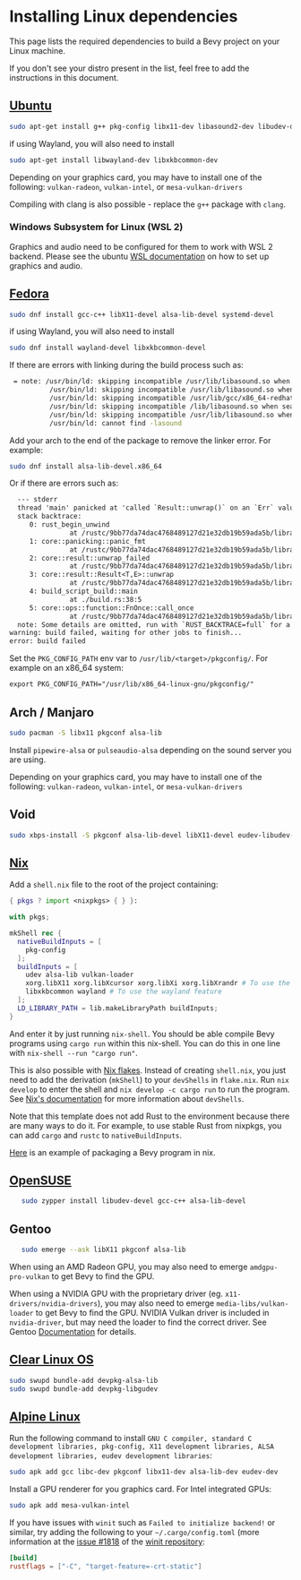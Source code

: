 # Installing Linux dependencies

This page lists the required dependencies to build a Bevy project on your Linux machine.

If you don't see your distro present in the list, feel free to add the instructions in this document.

## [Ubuntu](https://ubuntu.com/)

```bash
sudo apt-get install g++ pkg-config libx11-dev libasound2-dev libudev-dev
```

if using Wayland, you will also need to install

```bash
sudo apt-get install libwayland-dev libxkbcommon-dev
```

Depending on your graphics card, you may have to install one of the following:
`vulkan-radeon`, `vulkan-intel`, or `mesa-vulkan-drivers`

Compiling with clang is also possible - replace the `g++` package with `clang`.

### Windows Subsystem for Linux (WSL 2)

Graphics and audio need to be configured for them to work with WSL 2 backend.
Please see the ubuntu [WSL documentation](https://wiki.ubuntu.com/WSL) on how to set up graphics and audio.

## [Fedora](https://getfedora.org/)

```bash
sudo dnf install gcc-c++ libX11-devel alsa-lib-devel systemd-devel
```

if using Wayland, you will also need to install

```bash
sudo dnf install wayland-devel libxkbcommon-devel
```

If there are errors with linking during the build process such as:

```bash
 = note: /usr/bin/ld: skipping incompatible /usr/lib/libasound.so when searching for -lasound
          /usr/bin/ld: skipping incompatible /usr/lib/libasound.so when searching for -lasound
          /usr/bin/ld: skipping incompatible /usr/lib/gcc/x86_64-redhat-linux/10/../../../libasound.so when searching for -lasound
          /usr/bin/ld: skipping incompatible /lib/libasound.so when searching for -lasound
          /usr/bin/ld: skipping incompatible /usr/lib/libasound.so when searching for -lasound
          /usr/bin/ld: cannot find -lasound
```

Add your arch to the end of the package to remove the linker error. For example:

```bash
sudo dnf install alsa-lib-devel.x86_64
```

Or if there are errors such as:

```txt
  --- stderr
  thread 'main' panicked at 'called `Result::unwrap()` on an `Err` value: "`\"pkg-config\" \"--libs\" \"--cflags\" \"libudev\"` did not exit successfully: exit status: 1\n--- stderr\nPackage libudev was not found in the pkg-config search path.\nPerhaps you should add the directory containing `libudev.pc'\nto the PKG_CONFIG_PATH environment variable\nNo package 'libudev' found\n"', /home/<user>/.cargo/registry/src/github.com-1ecc6299db9ec823/libudev-sys-0.1.4/build.rs:38:41
  stack backtrace:
     0: rust_begin_unwind
               at /rustc/9bb77da74dac4768489127d21e32db19b59ada5b/library/std/src/panicking.rs:517:5
     1: core::panicking::panic_fmt
               at /rustc/9bb77da74dac4768489127d21e32db19b59ada5b/library/core/src/panicking.rs:96:14
     2: core::result::unwrap_failed
               at /rustc/9bb77da74dac4768489127d21e32db19b59ada5b/library/core/src/result.rs:1617:5
     3: core::result::Result<T,E>::unwrap
               at /rustc/9bb77da74dac4768489127d21e32db19b59ada5b/library/core/src/result.rs:1299:23
     4: build_script_build::main
               at ./build.rs:38:5
     5: core::ops::function::FnOnce::call_once
               at /rustc/9bb77da74dac4768489127d21e32db19b59ada5b/library/core/src/ops/function.rs:227:5
  note: Some details are omitted, run with `RUST_BACKTRACE=full` for a verbose backtrace.
warning: build failed, waiting for other jobs to finish...
error: build failed
```

Set the `PKG_CONFIG_PATH` env var to `/usr/lib/<target>/pkgconfig/`. For example on an x86_64 system:

```txt
export PKG_CONFIG_PATH="/usr/lib/x86_64-linux-gnu/pkgconfig/"
```

## Arch / Manjaro

```bash
sudo pacman -S libx11 pkgconf alsa-lib
```

Install `pipewire-alsa` or `pulseaudio-alsa` depending on the sound server you are using.

Depending on your graphics card, you may have to install one of the following:
`vulkan-radeon`, `vulkan-intel`, or `mesa-vulkan-drivers`

## Void

```bash
sudo xbps-install -S pkgconf alsa-lib-devel libX11-devel eudev-libudev-devel
```

## [Nix](https://nixos.org)

Add a `shell.nix` file to the root of the project containing:

```nix
{ pkgs ? import <nixpkgs> { } }:

with pkgs;

mkShell rec {
  nativeBuildInputs = [
    pkg-config
  ];
  buildInputs = [
    udev alsa-lib vulkan-loader
    xorg.libX11 xorg.libXcursor xorg.libXi xorg.libXrandr # To use the x11 feature
    libxkbcommon wayland # To use the wayland feature
  ];
  LD_LIBRARY_PATH = lib.makeLibraryPath buildInputs;
}
```

And enter it by just running `nix-shell`.
You should be able compile Bevy programs using `cargo run` within this nix-shell.
You can do this in one line with `nix-shell --run "cargo run"`.

This is also possible with [Nix flakes](https://nixos.org/manual/nix/unstable/command-ref/new-cli/nix3-flake.html).
Instead of creating `shell.nix`, you just need to add the derivation (`mkShell`)
to your `devShells` in `flake.nix`. Run `nix develop` to enter the shell and
`nix develop -c cargo run` to run the program. See
[Nix's documentation](https://nixos.org/manual/nix/unstable/command-ref/new-cli/nix3-develop.html)
for more information about `devShells`.

Note that this template does not add Rust to the environment because there are many ways to do it.
For example, to use stable Rust from nixpkgs, you can add `cargo` and `rustc` to `nativeBuildInputs`.

[Here](https://github.com/NixOS/nixpkgs/blob/master/pkgs/games/jumpy/default.nix)
is an example of packaging a Bevy program in nix.

## [OpenSUSE](https://www.opensuse.org/)

```bash
   sudo zypper install libudev-devel gcc-c++ alsa-lib-devel
```

## Gentoo

```bash
   sudo emerge --ask libX11 pkgconf alsa-lib
```

When using an AMD Radeon GPU, you may also need to emerge `amdgpu-pro-vulkan` to get Bevy to find the GPU.

When using a NVIDIA GPU with the proprietary driver (eg. `x11-drivers/nvidia-drivers`), you may also need to emerge `media-libs/vulkan-loader` to get Bevy to find the GPU. NVIDIA Vulkan driver is included in `nvidia-driver`, but may need the loader to find the correct driver. See Gentoo [Documentation](https://wiki.gentoo.org/wiki/Vulkan) for details.

## [Clear Linux OS](https://clearlinux.org/)

```bash
sudo swupd bundle-add devpkg-alsa-lib
sudo swupd bundle-add devpkg-libgudev
```

## [Alpine Linux](https://alpinelinux.org/)

Run the following command to install `GNU C compiler, standard C development libraries, pkg-config, X11 development libraries, ALSA development libraries, eudev development libraries`:

```sh
sudo apk add gcc libc-dev pkgconf libx11-dev alsa-lib-dev eudev-dev
```

Install a GPU renderer for you graphics card. For Intel integrated GPUs:

```sh
sudo apk add mesa-vulkan-intel
```
If you have issues with `winit` such as `Failed to initialize backend!` or similar, try adding the following to your `~/.cargo/config.toml` (more information at the [issue #1818](https://github.com/rust-windowing/winit/issues/1818) of the [winit repository](https://github.com/rust-windowing/winit):
```toml
[build]
rustflags = ["-C", "target-feature=-crt-static"]
```
